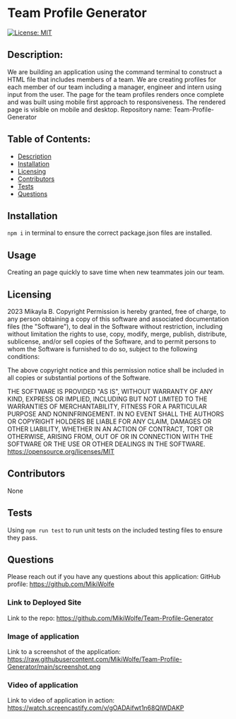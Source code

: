 # Team Profile Generator
[![License: MIT](https://img.shields.io/badge/License-MIT-yellow.svg)](https://opensource.org/licenses/MIT)
## Description: 
We are building an application using the command terminal to construct a HTML file that includes members of a team.  We are creating profiles for each member of our team including a manager, engineer and intern using input from the user. The page for the team profiles renders once complete and was built using mobile first approach to responsiveness. The rendered page is visible on mobile and desktop. 
Repository name: Team-Profile-Generator

## Table of Contents:
* [Description](#description)
* [Installation](#installation)
* [Licensing](#licensing)
* [Contributors](#contributors)
* [Tests](#tests)
* [Questions](#questions)

## Installation 
```npm i``` in terminal to ensure the correct package.json files are installed. 
## Usage
Creating an page quickly to save time when new teammates join our team.
## Licensing
2023 Mikayla B.
Copyright Permission is hereby granted, free of charge, 
to any person obtaining a copy of this software and associated documentation files (the "Software"), to deal in 
the Software without restriction, including without limitation the rights to use, copy, modify, merge, publish, 
distribute, sublicense, and/or sell 
copies of the Software, and to permit persons to whom the Software is furnished to do so, 
subject to the following conditions:

The above copyright notice and this permission notice shall be included in all copies or substantial 
portions of the Software.

THE SOFTWARE IS PROVIDED "AS IS", WITHOUT WARRANTY OF ANY KIND, EXPRESS OR IMPLIED, INCLUDING BUT NOT LIMITED TO 
THE WARRANTIES OF MERCHANTABILITY, FITNESS FOR A PARTICULAR PURPOSE AND NONINFRINGEMENT. IN NO EVENT SHALL THE 
AUTHORS OR COPYRIGHT HOLDERS BE LIABLE FOR ANY CLAIM, DAMAGES OR OTHER LIABILITY, WHETHER IN AN ACTION OF CONTRACT, 
TORT OR OTHERWISE, ARISING FROM, OUT OF OR IN CONNECTION WITH THE SOFTWARE OR THE USE OR OTHER DEALINGS IN THE 
SOFTWARE.
https://opensource.org/licenses/MIT
## Contributors
None
## Tests
Using ```npm run test```  to run unit tests on the included testing files to ensure they pass.
## Questions
Please reach out if you have any questions about this application:
GitHub profile: https://github.com/MikiWolfe
### Link to Deployed Site
Link to the repo: https://github.com/MikiWolfe/Team-Profile-Generator
### Image of application
Link to a screenshot of the application: https://raw.githubusercontent.com/MikiWolfe/Team-Profile-Generator/main/screenshot.png
### Video of application
Link to video of application in action: https://watch.screencastify.com/v/gOADAifwt1n68QlWDAKP
